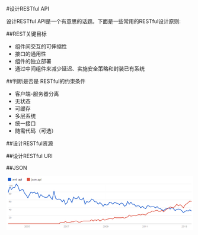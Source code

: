 #设计RESTful API

设计RESTful API是一个有意思的话题。下面是一些常用的RESTful设计原则:

##REST关键目标

- 组件间交互的可伸缩性
- 接口的通用性
- 组件的独立部署
- 通过中间组件来减少延迟、实施安全策略和封装已有系统

##判断是否是 RESTful的约束条件

 - 客户端-服务器分离
 - 无状态
 - 可缓存
 - 多层系统
 - 统一接口
 - 随需代码（可选）

##设计RESTful资源

##设计RESTful URI

##JSON

![xml-vs-json](./images/xml-vs-json.png)
